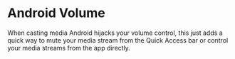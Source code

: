 # Android Volume

When casting media Android hijacks your volume control, this just adds a quick way to mute your media stream from the Quick Access bar or control your media streams from the app directly.